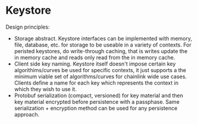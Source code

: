 # Keystore
Design principles:
- Storage abstract. Keystore interfaces can be implemented with memory, file, database, etc. for storage to be useable in a variety of 
contexts. For peristed keystores, do write-through caching, that is writes update the in memory cache and reads only read from the in memory cache. 
- Client side key naming. Keystore itself doesn't impose certain key algorithims/curves be used for specific contexts, it just supports a the minimum viable set of algorithms/curves for chainlink wide use cases. Clients define a name for each key which represents
the context in which they wish to use it. 
- Protobuf serialization (compact, versioned) for key material and then key material encrypted before persistence with a passphase.
Same serialization + encryption method can be used for any persistence approach.
